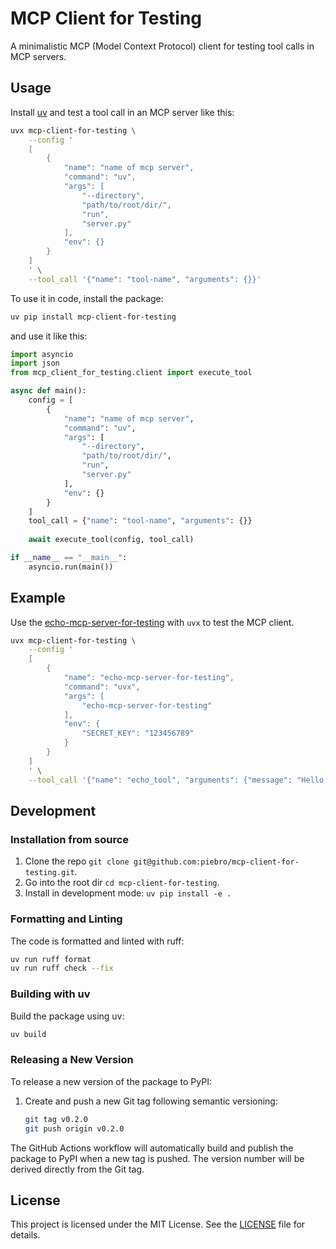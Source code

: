 # MCP Client for Testing

A minimalistic MCP (Model Context Protocol) client for testing tool calls in MCP servers.

## Usage

Install [uv](https://docs.astral.sh/uv/) and test a tool call in an MCP server like this:

```bash
uvx mcp-client-for-testing \
    --config '
    [
        {
            "name": "name of mcp server",
            "command": "uv",
            "args": [
                "--directory", 
                "path/to/root/dir/", 
                "run", 
                "server.py"
            ],
            "env": {}
        }
    ]
    ' \
    --tool_call '{"name": "tool-name", "arguments": {}}'
```

To use it in code, install the package:

```bash
uv pip install mcp-client-for-testing 
```

and use it like this:

```python
import asyncio
import json
from mcp_client_for_testing.client import execute_tool

async def main():
    config = [
        {
            "name": "name of mcp server",
            "command": "uv",
            "args": [
                "--directory", 
                "path/to/root/dir/", 
                "run", 
                "server.py"
            ],
            "env": {}
        }
    ]
    tool_call = {"name": "tool-name", "arguments": {}}
    
    await execute_tool(config, tool_call)

if __name__ == "__main__":
    asyncio.run(main())
```

## Example

Use the [echo-mcp-server-for-testing](https://github.com/piebro/echo-mcp-server-for-testing) with `uvx` to test the MCP client.

```bash
uvx mcp-client-for-testing \
    --config '
    [
        {
            "name": "echo-mcp-server-for-testing",
            "command": "uvx",
            "args": [
                "echo-mcp-server-for-testing"
            ],
            "env": {
                "SECRET_KEY": "123456789"
            }
        }
    ]
    ' \
    --tool_call '{"name": "echo_tool", "arguments": {"message": "Hello, world!"}}'
```

## Development

### Installation from source

1. Clone the repo `git clone git@github.com:piebro/mcp-client-for-testing.git`.
2. Go into the root dir `cd mcp-client-for-testing`.
3. Install in development mode: `uv pip install -e .`

### Formatting and Linting

The code is formatted and linted with ruff:

```bash
uv run ruff format
uv run ruff check --fix
```

### Building with uv

Build the package using uv:

```bash
uv build
```

### Releasing a New Version

To release a new version of the package to PyPI:

1. Create and push a new Git tag following semantic versioning:
   ```bash
   git tag v0.2.0
   git push origin v0.2.0
   ```

The GitHub Actions workflow will automatically build and publish the package to PyPI when a new tag is pushed. The version number will be derived directly from the Git tag.

## License

This project is licensed under the MIT License. See the [LICENSE](LICENSE) file for details.
